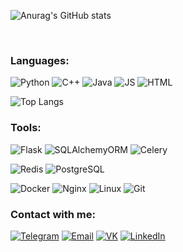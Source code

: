![Anurag's GitHub stats](https://github-readme-stats.vercel.app/api?username=novoseltcev&theme=github_dark&show_icons=true&count_private=true&custom_title=Hi%20there%20%f0%9f%91%8b)

<br/>

### Languages:
![Python](https://img.shields.io/badge/Python-1D334A?style=for-the-badge&logo=python&logoColor=yellowgreen) 
![C++](https://img.shields.io/badge/C++-1D334A?style=for-the-badge&logo=c%2b%2b&logoColor=blue) 
![Java](https://img.shields.io/badge/Java-1D334A?style=for-the-badge&logo=java&logoColor=6b593a) 
![JS](https://img.shields.io/badge/JavaScript-1D334A?style=for-the-badge&logo=javascript&)
![HTML](https://img.shields.io/badge/Html-1D334A?style=for-the-badge&logo=html5&) 

![Top Langs](https://github-readme-stats.vercel.app/api/top-langs/?username=novoseltcev&hide=verilog&theme=github_dark&langs_count=4&layout=compact&hide_title=true)
<br/>
### Tools:
![Flask](https://img.shields.io/badge/Flask-1D334A?style=for-the-badge&lfor-the-badgel&logo=flask&logoColor=orange)
![SQLAlchemyORM](https://img.shields.io/badge/SQLAlchemyORM-1D334A?style=for-the-badge&logo=amazondynamodb&logoColor=red)
![Celery](https://img.shields.io/badge/Celery-1D334A?style=for-the-badge&logo=celery&logoColor=green)

![Redis](https://img.shields.io/badge/redis-1D334A?style=for-the-badge&logo=redis&)
![PostgreSQL](https://img.shields.io/badge/PostgreSQL-1D334A?style=for-the-badge&logo=postgresql&)

![Docker](https://img.shields.io/badge/Docker-1D334A?style=for-the-badge&logo=docker&)
![Nginx](https://img.shields.io/badge/Nginx-1D334A?style=for-the-badge&logo=nginx&)
![Linux](https://img.shields.io/badge/Linux-1D334A?style=for-the-badge&logo=linux&)
![Git](https://img.shields.io/badge/Git-1D334A?style=for-the-badge&logo=git&)
<br/>
### Contact with me:
[![Telegram](https://img.shields.io/badge/Telegram-1D334A?style=for-the-badge&logo=telegram)][telegram] 
[![Email](https://img.shields.io/badge/Email-1D334A?style=for-the-badge&logo=gmail&logoColor=07f)][email]
[![VK](https://img.shields.io/badge/VK-1D334A?style=for-the-badge&logo=vk&logoColor=07f)][vk]
[![LinkedIn](https://img.shields.io/badge/LinkedIn-1D334A?style=for-the-badge&logo=linkedin&logoColor=yellowgreen)][linkedin]

[telegram]: https://t.me/novoseltcev_stanislav
[linkedin]: https://www.linkedin.com/in/stanislav-novoseltcev-a09172236/
[email]: mailto:novoseltcev.stanislav@gmail.com
[vk]: https://vk.com/novoseltcev.stanislav
